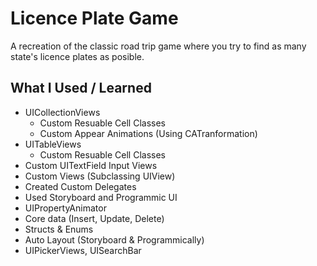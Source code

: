 # Licence Plate Game

A recreation of the classic road trip game where you try to find as many state's licence plates as posible.

## What I Used / Learned
- UICollectionViews
     - Custom Resuable Cell Classes
     - Custom Appear Animations (Using CATranformation)
- UITableViews
     - Custom Resuable Cell Classes
- Custom UITextField Input Views
- Custom Views (Subclassing UIView)
- Created Custom Delegates
- Used Storyboard and Programmic UI
- UIPropertyAnimator
- Core data (Insert, Update, Delete)
- Structs & Enums
- Auto Layout (Storyboard & Programmically)
- UIPickerViews, UISearchBar
